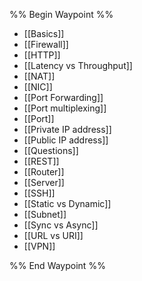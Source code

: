 %% Begin Waypoint %%
- [[Basics]]
- [[Firewall]]
- [[HTTP]]
- [[Latency vs Throughput]]
- [[NAT]]
- [[NIC]]
- [[Port Forwarding]]
- [[Port multiplexing]]
- [[Port]]
- [[Private IP address]]
- [[Public IP address]]
- [[Questions]]
- [[REST]]
- [[Router]]
- [[Server]]
- [[SSH]]
- [[Static vs Dynamic]]
- [[Subnet]]
- [[Sync vs Async]]
- [[URL vs URI]]
- [[VPN]]

%% End Waypoint %%